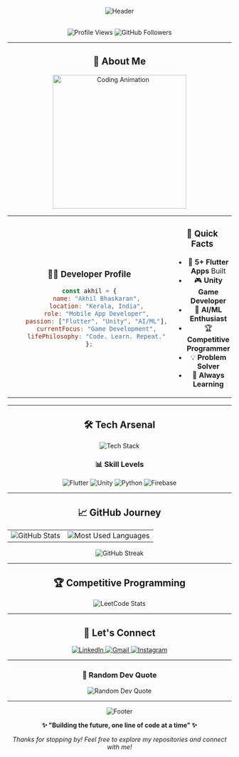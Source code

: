 <div align="center">

![Header](https://capsule-render.vercel.app/api?type=waving&color=gradient&customColorList=6,11,20&height=300&section=header&text=Hey,%20I'm%20Akhil!&fontSize=50&fontColor=ffffff&animation=fadeIn&fontAlignY=38&desc=Passionate%20Developer%20|%20Game%20Enthusiast%20|%20AI%20Explorer&descAlignY=51&descAlign=50)

<br>

<img src="https://komarev.com/ghpvc/?username=akhil-bhaskaran&label=Profile%20views&color=brightgreen&style=flat-square" alt="Profile Views" />
<img src="https://img.shields.io/github/followers/akhil-bhaskaran?logo=github&style=flat-square&color=blue&labelColor=f0f0f0" alt="GitHub Followers" />

</div>

---

<div align="center">

## 🌟 About Me

<img src="https://media.giphy.com/media/L8K62iTDkzGX6/giphy.gif" width="300" alt="Coding Animation">

</div>

<table align="center">
<tr>
<td align="center" width="50%">

### 👨‍💻 Developer Profile
```javascript
const akhil = {
    name: "Akhil Bhaskaran",
    location: "Kerala, India",
    role: "Mobile App Developer",
    passion: ["Flutter", "Unity", "AI/ML"],
    currentFocus: "Game Development",
    lifePhilosophy: "Code. Learn. Repeat."
};
```

</td>
<td align="center" width="50%">

### 🎯 Quick Facts
- 📱 **5+ Flutter Apps** Built
- 🎮 **Unity Game Developer** 
- 🧠 **AI/ML Enthusiast**
- 🏆 **Competitive Programmer**
- 💡 **Problem Solver**
- 🌱 **Always Learning**

</td>
</tr>
</table>

---

<div align="center">

## 🛠️ Tech Arsenal

<img src="https://skillicons.dev/icons?i=dart,flutter,cs,python,unity,firebase,androidstudio,vscode,git,figma,html,css&theme=light" alt="Tech Stack" />

</div>

<div align="center">

### 📊 Skill Levels

<img src="https://img.shields.io/badge/Flutter-Expert-blue?style=for-the-badge&logo=flutter&logoColor=white" alt="Flutter" />
<img src="https://img.shields.io/badge/Unity-Advanced-purple?style=for-the-badge&logo=unity&logoColor=white" alt="Unity" />
<img src="https://img.shields.io/badge/Python-Intermediate-green?style=for-the-badge&logo=python&logoColor=white" alt="Python" />
<img src="https://img.shields.io/badge/Firebase-Advanced-orange?style=for-the-badge&logo=firebase&logoColor=white" alt="Firebase" />

</div>

---

<div align="center">

## 📈 GitHub Journey

<table>
<tr>
<td align="center">
<img src="https://github-readme-stats.vercel.app/api?username=akhil-bhaskaran&show_icons=true&theme=vue-dark&hide_border=true&include_all_commits=true&count_private=true" alt="GitHub Stats" />
</td>
<td align="center">
<img src="https://github-readme-stats.vercel.app/api/top-langs/?username=akhil-bhaskaran&layout=compact&theme=vue-dark&hide_border=true&langs_count=8" alt="Most Used Languages" />
</td>
</tr>
</table>

<img src="https://github-readme-streak-stats.herokuapp.com/?user=akhil-bhaskaran&theme=vue-dark&hide_border=true" alt="GitHub Streak" />

</div>

---

<div align="center">

## 🏆 Competitive Programming

<img src="https://leetcard.jacoblin.cool/Akhil-Bhaskaran?theme=unicorn&font=Nunito&ext=heatmap" alt="LeetCode Stats" />

</div>

---

<div align="center">

## 🤝 Let's Connect

<a href="https://www.linkedin.com/in/akhil-c-738a00272">
<img src="https://img.shields.io/badge/LinkedIn-Connect-blue?style=for-the-badge&logo=linkedin&logoColor=white" alt="LinkedIn" />
</a>
<a href="mailto:akhilbhaskaran2004@gmail.com">
<img src="https://img.shields.io/badge/Gmail-Contact-red?style=for-the-badge&logo=gmail&logoColor=white" alt="Gmail" />
</a>
<a href="https://www.instagram.com/">
<img src="https://img.shields.io/badge/Instagram-Follow-purple?style=for-the-badge&logo=instagram&logoColor=white" alt="Instagram" />
</a>

</div>

---

<div align="center">

### 💭 Random Dev Quote
<img src="https://quotes-github-readme.vercel.app/api?type=horizontal&theme=tokyonight" alt="Random Dev Quote" />

</div>

---

<div align="center">

![Footer](https://capsule-render.vercel.app/api?type=waving&color=gradient&customColorList=6,11,20&height=100&section=footer)

**✨ "Building the future, one line of code at a time" ✨**

*Thanks for stopping by! Feel free to explore my repositories and connect with me!*

</div>
